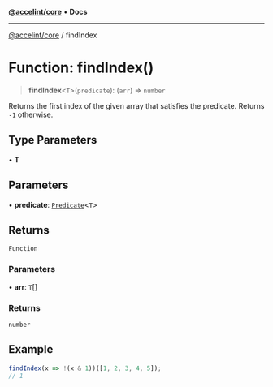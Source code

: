 [**@accelint/core**](../README.md) • **Docs**

***

[@accelint/core](../README.md) / findIndex

# Function: findIndex()

> **findIndex**\<`T`\>(`predicate`): (`arr`) => `number`

Returns the first index of the given array that satisfies the predicate.
Returns `-1` otherwise.

## Type Parameters

• **T**

## Parameters

• **predicate**: [`Predicate`](../type-aliases/Predicate.md)\<`T`\>

## Returns

`Function`

### Parameters

• **arr**: `T`[]

### Returns

`number`

## Example

```ts
findIndex(x => !(x & 1))([1, 2, 3, 4, 5]);
// 1
```
